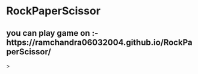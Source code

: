 # RockPaperScissor

<h2>you can play game on :-https://ramchandra06032004.github.io/RockPaperScissor/</h2>>
